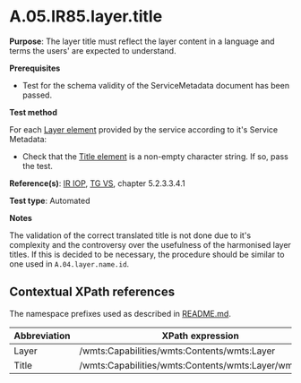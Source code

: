 # A.05.IR85.layer.title

**Purpose**: The layer title must reflect the layer content in a language and terms the users' are expected to understand.

**Prerequisites**

* Test for the schema validity of the ServiceMetadata document has been passed.

**Test method**

For each [Layer element](#layer) provided by the service according to it's Service Metadata:

* Check that the [Title element](#title) is a non-empty character string. If so, pass the test.

**Reference(s)**: [IR IOP](README.md#ref_IR_IOP), [TG VS](README.md#ref_TG_VS), chapter 5.2.3.3.4.1

**Test type**: Automated

**Notes**

The validation of the correct translated title is not done due to it's complexity and the controversy over the usefulness of the harmonised layer titles. If this is decided to be necessary, the procedure should be similar to one used in `A.04.layer.name.id`.

## Contextual XPath references

The namespace prefixes used as described in [README.md](README.md#namespaces).

Abbreviation                                               |  XPath expression
---------------------------------------------------------- | -------------------------------------------------------------------------
Layer <a name="layer"></a> | /wmts:Capabilities/wmts:Contents/wmts:Layer
Title <a name="title"></a> | /wmts:Capabilities/wmts:Contents/wmts:Layer/wmts:Title

